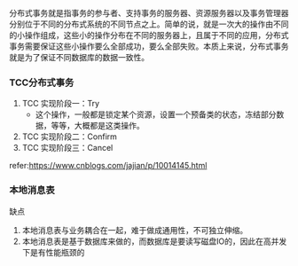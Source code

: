 分布式事务就是指事务的参与者、支持事务的服务器、资源服务器以及事务管理器分别位于不同的分布式系统的不同节点之上。简单的说，就是一次大的操作由不同的小操作组成，这些小的操作分布在不同的服务器上，且属于不同的应用，分布式事务需要保证这些小操作要么全部成功，要么全部失败。本质上来说，分布式事务就是为了保证不同数据库的数据一致性。



### TCC分布式事务

1. TCC 实现阶段一：Try
   - 这个操作，一般都是锁定某个资源，设置一个预备类的状态，冻结部分数据，等等，大概都是这类操作。
2. TCC 实现阶段二：Confirm
3. TCC 实现阶段三：Cancel



refer:https://www.cnblogs.com/jajian/p/10014145.html



### 本地消息表

缺点

1. 本地消息表与业务耦合在一起，难于做成通用性，不可独立伸缩。
2. 本地消息表是基于数据库来做的，而数据库是要读写磁盘IO的，因此在高并发下是有性能瓶颈的
